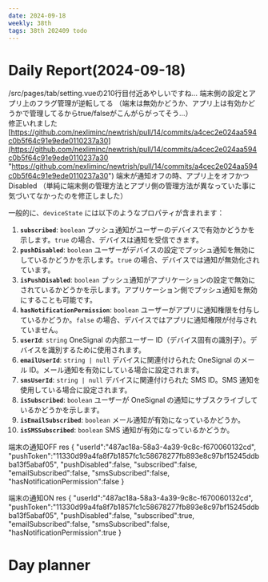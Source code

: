 ```yaml
---
date: 2024-09-18
weekly: 38th
tags: 38th 202409 todo
---
```

# Daily Report(2024-09-18)

/src/pages/tab/setting.vueの210行目付近あやしいですね…
端末側の設定とアプリ上のフラグ管理が逆転してる
（端末は無効かどうか、アプリ上は有効かどうかで管理してるからtrue/falseがこんがらがってそう…）   
修正いれました [https://github.com/nexliminc/newtrish/pull/14/commits/a4cec2e024aa594c0b5f64c91e9ede0110237a30](https://github.com/nexliminc/newtrish/pull/14/commits/a4cec2e024aa594c0b5f64c91e9ede0110237a30 "https://github.com/nexliminc/newtrish/pull/14/commits/a4cec2e024aa594c0b5f64c91e9ede0110237a30") 
端末が通知オフの時、アプリ上をオフかつDisabled （単純に端末側の管理方法とアプリ側の管理方法が異なっていた事に気づいてなかったのを修正しました）


一般的に、`deviceState` には以下のようなプロパティが含まれます：
1. **`subscribed`**: `boolean`
    プッシュ通知がユーザーのデバイスで有効かどうかを示します。`true` の場合、デバイスは通知を受信できます。
2. **`pushDisabled`**: `boolean`
    ユーザーがデバイスの設定でプッシュ通知を無効にしているかどうかを示します。`true` の場合、デバイスでは通知が無効化されています。
3. **`isPushDisabled`**: `boolean`
    プッシュ通知がアプリケーションの設定で無効にされているかどうかを示します。アプリケーション側でプッシュ通知を無効にすることも可能です。
4. **`hasNotificationPermission`**: `boolean`
    ユーザーがアプリに通知権限を付与しているかどうか。`false` の場合、デバイスではアプリに通知権限が付与されていません。
5. **`userId`**: `string`
    OneSignal の内部ユーザー ID（デバイス固有の識別子）。デバイスを識別するために使用されます。
6. **`emailUserId`**: `string | null`
    デバイスに関連付けられた OneSignal のメール ID。メール通知を有効にしている場合に設定されます。
7. **`smsUserId`**: `string | null`
    デバイスに関連付けられた SMS ID。SMS 通知を使用している場合に設定されます。
8. **`isSubscribed`**: `boolean`
    ユーザーが OneSignal の通知にサブスクライブしているかどうかを示します。
9. **`isEmailSubscribed`**: `boolean`
    メール通知が有効になっているかどうか。
10. **`isSMSSubscribed`**: `boolean`
    SMS 通知が有効になっているかどうか。

端末の通知OFF
res {
"userId":"487ac18a-58a3-4a39-9c8c-f670060132cd",
"pushToken":"11330d99a4fa8f7b1857fc1c58678277fb893e8c97bf15245ddbba13f5abaf05",
"pushDisabled":false,
"subscribed":false,
"emailSubscribed":false,
"smsSubscribed":false,
"hasNotificationPermission":false
}

端末の通知ON
res {
"userId":"487ac18a-58a3-4a39-9c8c-f670060132cd",
"pushToken":"11330d99a4fa8f7b1857fc1c58678277fb893e8c97bf15245ddbba13f5abaf05",
"pushDisabled":false,
"subscribed":true,
"emailSubscribed":false,
"smsSubscribed":false,
"hasNotificationPermission":true
}

# Day planner
